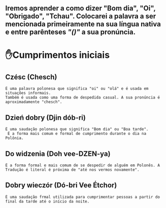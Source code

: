 ## Iremos aprender a como dizer "Bom dia", "Oi", "Obrigado", "Tchau". Colocarei a palavra a ser mencionada primeiramente na sua língua nativa e entre parênteses <i> "()" </i> a sua pronúncia. <br>

# ✋Cumprimentos iniciais

## Czésc (Chesch)
```
É uma palavra polonesa que significa "oi" ou "olá" e é usada em situações informais.
Também é usada como uma forma de despedida casual. A sua pronúncia é aproximadamente "chesch".
```
## Dzień dobry (Djin dób-ri)
```
É uma saudação polonesa que significa "Bom dia" ou "Boa tarde".
 É a forma mais comum e formal de cumprimento durante o dia na Polônia.
```
## Do widzenia (Doh vee-DZEN-ya)
```
É a forma formal e mais comum de se despedir de alguém em Polonês. A Tradução é literal é próxima de "até nos vermos novamente".
```
## Dobry wieczór (Dó-bri Vee Étchor)
```
É uma saudação frmal utilizada para cumprimentar pessoas a partir do final da tarde até o início da noite.
```
